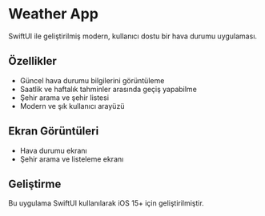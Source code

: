 # Weather App

SwiftUI ile geliştirilmiş modern, kullanıcı dostu bir hava durumu uygulaması.

## Özellikler

- Güncel hava durumu bilgilerini görüntüleme
- Saatlik ve haftalık tahminler arasında geçiş yapabilme
- Şehir arama ve şehir listesi
- Modern ve şık kullanıcı arayüzü

## Ekran Görüntüleri

- Hava durumu ekranı
- Şehir arama ve listeleme ekranı

## Geliştirme

Bu uygulama SwiftUI kullanılarak iOS 15+ için geliştirilmiştir.